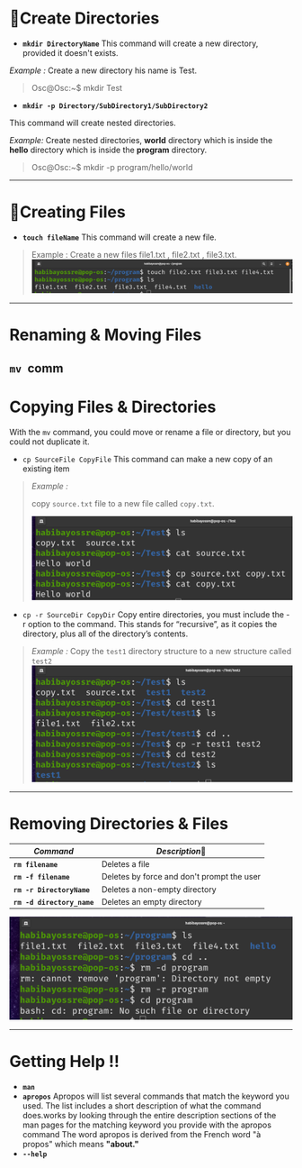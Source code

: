 # 📂Create Directories

* **`mkdir DirectoryName`**
This command will create a new directory, provided it doesn't exists.

*Example :* Create a new directory his name is Test.

> Osc@Osc:~$ mkdir Test

* **`mkdir -p Directory/SubDirectory1/SubDirectory2`**

This command will create nested directories.

*Example:*  Create nested directories, **world** directory which is inside the **hello** directory which is inside the **program** directory.

>Osc@Osc:~$ mkdir -p program/hello/world

---
# 📄**Creating Files**


* **`touch fileName`**
This command will create a new file.

>Example :
>Create a new files file1.txt , file2.txt , file3.txt.
![alt text](<Images/touch files.png>)

---
# Renaming & Moving Files
`mv `comm
---
# Copying Files & Directories

With the `mv` command, you could move or rename a file or directory, but you could not duplicate it. 
*  `cp SourceFile CopyFile` 
This command can make a new copy of an existing item
  
>*Example :* 
>
>copy `source.txt` file to a new file called `copy.txt`.
>
>![alt text](<Images/copy files.png>)

* `cp -r SourceDir CopyDir`
Copy entire directories, you must include the -r option to the command. This stands for “recursive”, as it copies the directory, plus all of the directory’s contents.

>*Example :*
>Copy the `test1` directory structure to a new structure called `test2`
![alt text](<Images/copy dir.png>)

---
# Removing Directories & Files


| *Command* | *Description*📝 |
| ---- |----|
| **`rm filename`** |Deletes a file|
| **`rm -f filename`** |Deletes by force and don't prompt the user|
| **`rm -r DirectoryName`** |Deletes a non-empty directory| 
| **`rm -d directory_name`**|Deletes an empty directory|

![alt text](<Images/delete dir.png>)

---

# Getting Help !!

* **`man`**
* **`apropos`**
Apropos will list several commands that match the keyword you used. The list includes a short description of what the command does.works by looking through the entire description sections of the man pages for the matching keyword you provide with the apropos command
The word apropos is derived from the French word "à propos" which means **"about."**
* **`--help`**